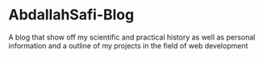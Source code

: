 # AbdallahSafi-Blog
A blog that show off my scientific and practical history as well as personal information and a outline of my projects in the field of web development
